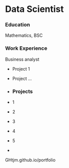 # Data Scientist

### Education
Mathematics, BSC

### Work Experience
Business analyst
- Project 1
- Project ...

- ### Projects
- 1
- 2
- 3
- 4
- 5

- 
GHtjm.github.io/portfolio
